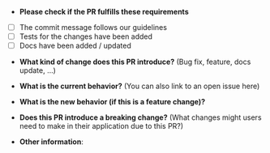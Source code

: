 * **Please check if the PR fulfills these requirements**
- [ ] The commit message follows our guidelines
- [ ] Tests for the changes have been added 
- [ ] Docs have been added / updated

* **What kind of change does this PR introduce?** (Bug fix, feature, docs update, ...)

* **What is the current behavior?** (You can also link to an open issue here)

* **What is the new behavior (if this is a feature change)?**

* **Does this PR introduce a breaking change?** (What changes might users need to make in their application due to this PR?)

* **Other information**:
